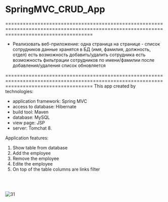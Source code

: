 # SpringMVC_CRUD_App
==========================================================================================================================================
* Реализовать веб-приложение:
одна страница
на странице - список сотрудников
данные хранятся в БД (имя, фамилия, должность, отдел)
есть возможность добавить/удалить сотрудника
есть возможность фильтрации сотрудников по имени/фамилии
после добавления/удаления список обновляется

==========================================================================================================================================
This app created by technologies:
- application framework: Spring MVС
- access to database: Hibernate
- build tool: Maven
- database: MySQL
- view page: JSP
- server: Tomchat 8. 


Application features:

1. Show table from database
2. Add the employee
2. Remove the employee
3. Edite the employee
4. On top of the table columns are links filter

<br>
<br>

![31](https://cloud.githubusercontent.com/assets/16192402/20653716/d121ecec-b522-11e6-8f30-7d0f2ef820a6.png)
